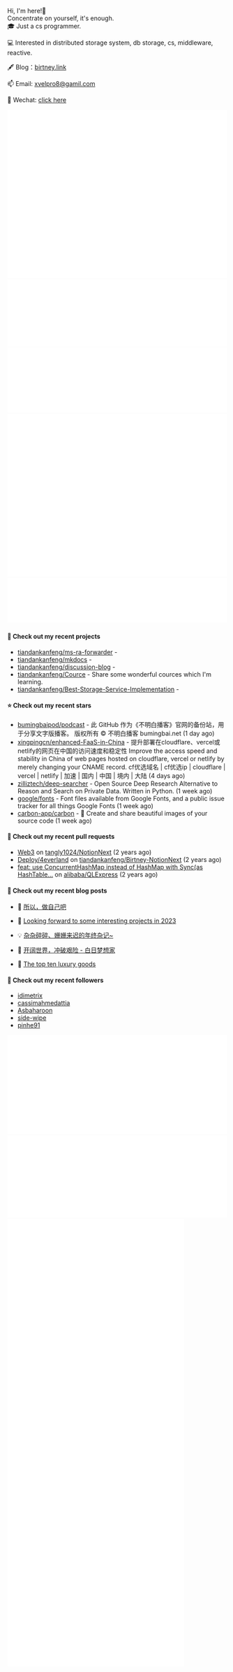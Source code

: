 Hi, I'm here!👋
<br>
Concentrate on yourself, it's enough.
<br>
🎓 Just a cs programmer.

💻 Interested in distributed storage system, db storage, cs, middleware, reactive.

🖋 Blog：[birtney.link](https://komoribe.ink)

📫 Email: [xvelpro8@gamil.com](mailto:xvelpro8@gamil.com)

💬 Wechat: [click here](https://tiandankanfeng.github.io/about/) 



![Metrics](/github-metrics.svg)
![Metrics](/metrics.plugin.languages.details.svg)
![Metrics](/metrics.plugin.languages.recent.svg)
![Metrics](/metrics.plugin.stars.svg)
![Metrics](/metrics.plugin.topics.svg)






#### 🌱 Check out my recent projects

- [tiandankanfeng/ms-ra-forwarder](https://github.com/tiandankanfeng/ms-ra-forwarder) - 
- [tiandankanfeng/mkdocs](https://github.com/tiandankanfeng/mkdocs) - 
- [tiandankanfeng/discussion-blog](https://github.com/tiandankanfeng/discussion-blog) - 
- [tiandankanfeng/Cource](https://github.com/tiandankanfeng/Cource) - Share some wonderful cources which I&#39;m learning.
- [tiandankanfeng/Best-Storage-Service-Implementation](https://github.com/tiandankanfeng/Best-Storage-Service-Implementation) - 

#### ⭐ Check out my recent stars

- [bumingbaipod/podcast](https://github.com/bumingbaipod/podcast) - 此 GitHub 作为《不明白播客》官网的备份站，用于分享文字版播客。  版权所有 ©️ 不明白播客 bumingbai.net (1 day ago)
- [xingpingcn/enhanced-FaaS-in-China](https://github.com/xingpingcn/enhanced-FaaS-in-China) - 提升部署在cloudflare、vercel或netlify的网页在中国的访问速度和稳定性 Improve the access speed and stability in China of web pages hosted on cloudflare, vercel or netlify by merely changing your CNAME record. cf优选域名 | cf优选ip | cloudflare | vercel | netlify | 加速 | 国内 | 中国 | 境内 | 大陆 (4 days ago)
- [zilliztech/deep-searcher](https://github.com/zilliztech/deep-searcher) - Open Source Deep Research Alternative to Reason and Search on Private Data. Written in Python. (1 week ago)
- [google/fonts](https://github.com/google/fonts) - Font files available from Google Fonts, and a public issue tracker for all things Google Fonts (1 week ago)
- [carbon-app/carbon](https://github.com/carbon-app/carbon) - :black_heart: Create and share beautiful images of your source code (1 week ago)

#### 🔨 Check out my recent pull requests

- [Web3](https://github.com/tangly1024/NotionNext/pull/1228) on [tangly1024/NotionNext](https://github.com/tangly1024/NotionNext) (2 years ago)
- [Deploy/4everland](https://github.com/tiandankanfeng/Birtney-NotionNext/pull/1) on [tiandankanfeng/Birtney-NotionNext](https://github.com/tiandankanfeng/Birtney-NotionNext) (2 years ago)
- [feat: use ConcurrentHashMap instead of HashMap with Sync(as HashTable…](https://github.com/alibaba/QLExpress/pull/221) on [alibaba/QLExpress](https://github.com/alibaba/QLExpress) (2 years ago)

#### 📜 Check out my recent blog posts

- 🦒 [所以，做自己吧](https://liangye-xo.xyz/?p=919) 

- 🐲 [Looking forward to some interesting projects in 2023](http://tiandankanfeng.github.io/2023/01/24/Looking-forward-to-some-interesting-projects-in-2023/) 

- 💡 [杂杂碎碎、姗姗来迟的年终杂记~](https://liangye-xo.xyz/?p=910) 

- 👺 [开阔世界，冲破艰险 - 白日梦想家](https://liangye-xo.xyz/?p=906) 

- 🚦 [The top ten luxury goods](http://tiandankanfeng.github.io/2022/11/20/The-top-ten-luxury-goods/) 


#### 👯 Check out my recent followers

- [idimetrix](https://github.com/idimetrix)
- [cassimahmedattia](https://github.com/cassimahmedattia)
- [Asbaharoon](https://github.com/Asbaharoon)
- [side-wipe](https://github.com/side-wipe)
- [pinhe91](https://github.com/pinhe91)

![Metrics](/metrics.plugin.achievements.compact.svg)
![Metrics](/metrics.plugin.anilist.characters.svg)
![Metrics](/metrics.plugin.anilist.svg)


